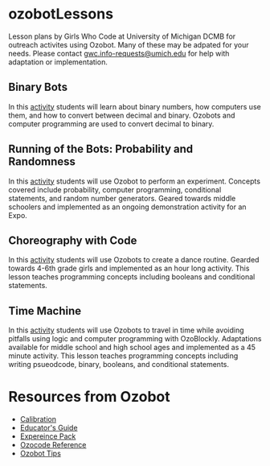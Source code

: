 # ozobotLessons
Lesson plans by Girls Who Code at University of Michigan DCMB for outreach activites using Ozobot. Many of these may be adpated for your needs. Please contact gwc.info-requests@umich.edu for help with adaptation or implementation.

## Binary Bots
In this [activity](binary_numbers/) students will learn about binary numbers, how computers use them, and how to convert between decimal and binary. Ozobots and computer programming are used to convert decimal to binary.

## Running of the Bots: Probability and Randomness
In this [activity](running_of_the_bots/) students will use Ozobot to perform an experiment. Concepts covered include probability, computer programming, conditional statements, and random number generators. Geared towards middle schoolers and implemented as an ongoing demonstration activity for an Expo.

## Choreography with Code
In this [activity](https://github.com/GWC-DCMB/FEMMES/) students will use Ozobots to create a dance routine. Gearded towards 4-6th grade girls and implemented as an hour long activity. This lesson teaches programming concepts including booleans and conditional statements.

## Time Machine
In this [activity](time_machine/) students will use Ozobots to travel in time while avoiding pitfalls using logic and computer programming with OzoBlockly. Adaptations available for middle school and high school ages and implemented as a 45 minute activity. This lesson teaches programming concepts including writing psueodcode, binary, booleans, and conditional statements.


# Resources from Ozobot
- [Calibration](ozobot-calibration-tips.pdf)
- [Educator's Guide](ozobot-calibration-tips.pdf)
- [Expereince Pack](ozobot-evo-experience-pack.pdf)
- [Ozocode Reference](ozobot-ozocodes-reference.pdf)
- [Ozobot Tips](ozobot-tips.pdf)

